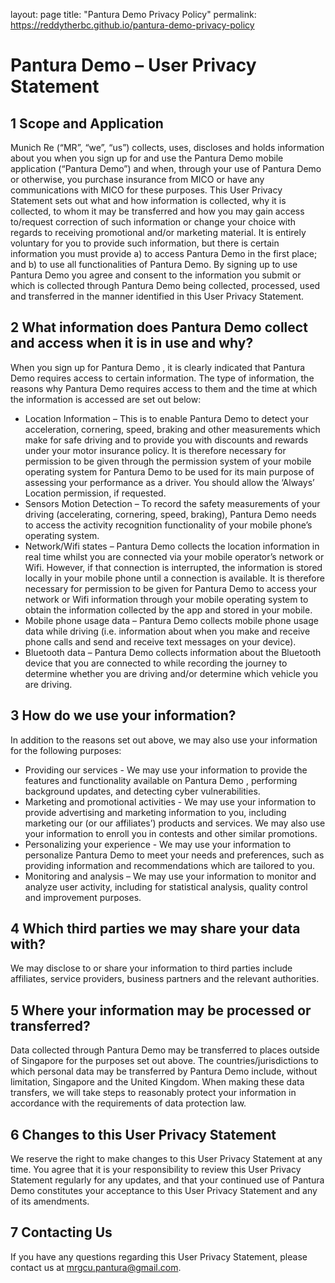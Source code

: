 layout: page
title: "Pantura Demo Privacy Policy"
permalink: https://reddytherbc.github.io/pantura-demo-privacy-policy

# Pantura Demo – User Privacy Statement

## 1	Scope and Application
Munich Re (“MR”, “we”, “us”) collects, uses, discloses and holds information about you when you sign up for and use the Pantura Demo mobile application (“Pantura Demo”) and when, through your use of Pantura Demo or otherwise, you purchase insurance from MICO or have any communications with MICO for these purposes.
This User Privacy Statement sets out what and how information is collected, why it is collected, to whom it may be transferred and how you may gain access to/request correction of such information or change your choice with regards to receiving promotional and/or marketing material. It is entirely voluntary for you to provide such information, but there is certain information you must provide a) to access Pantura Demo in the first place; and b) to use all functionalities of Pantura Demo.
By signing up to use Pantura Demo you agree and consent to the information you submit or which is collected through Pantura Demo being collected, processed, used and transferred in the manner identified in this User Privacy Statement.
  
## 2	What information does Pantura Demo collect and access when it is in use and why?
When you sign up for Pantura Demo , it is clearly indicated that Pantura Demo requires access to certain information. The type of information, the reasons why Pantura Demo requires access to them and the time at which the information is accessed are set out below:
- Location Information – This is to enable Pantura Demo to detect your acceleration, cornering, speed, braking and other measurements which make for safe driving and to provide you with discounts and rewards under your motor insurance policy. It is therefore necessary for permission to be given through the permission system of your mobile operating system for Pantura Demo to be used for its main purpose of assessing your performance as a driver. You should allow the ‘Always’ Location permission, if requested.
- Sensors Motion Detection – To record the safety measurements of your driving (accelerating, cornering, speed, braking), Pantura Demo needs to access the activity recognition functionality of your mobile phone’s operating system. 
- Network/Wifi states – Pantura Demo collects the location information in real time whilst you are connected via your mobile operator’s network or Wifi. However, if that connection is interrupted, the information is stored locally in your mobile phone until a connection is available. It is therefore necessary for permission to be given for Pantura Demo to access your network or Wifi information through your mobile operating system to obtain the information collected by the app and stored in your mobile.
- Mobile phone usage data – Pantura Demo collects mobile phone usage  data while driving (i.e. information about when you make and receive phone calls and send and receive text messages on your device).
- Bluetooth data – Pantura Demo collects information about the Bluetooth device that you are connected to while recording the journey to determine whether you are driving and/or determine which vehicle you are driving.
  
## 3	How do we use your information?
In addition to the reasons set out above, we may also use your information for the following purposes:
- Providing our services - We may use your information to provide the features and functionality available on Pantura Demo , performing background updates, and detecting cyber vulnerabilities.
- Marketing and promotional activities - We may use your information to provide advertising and marketing information to you, including marketing our (or our affiliates’) products and services. We may also use your information to enroll you in contests and other similar promotions.
- Personalizing your experience - We may use your information to personalize Pantura Demo to meet your needs and preferences, such as providing information and recommendations which are tailored to you.
- Monitoring and analysis – We may use your information to monitor and analyze user activity, including for statistical analysis, quality control and improvement purposes.
 
## 4	Which third parties we may share your data with?
We may disclose to or share your information to third parties include affiliates, service providers, business partners and the relevant authorities.
 
## 5	Where your information may be processed or transferred?
Data collected through Pantura Demo may be transferred to places outside of Singapore for the purposes set out above. The countries/jurisdictions to which personal data may be transferred by Pantura Demo include, without limitation, Singapore and the United Kingdom.
When making these data transfers, we will take steps to reasonably protect your information in accordance with the requirements of data protection law.

## 6	 Changes to this User Privacy Statement
We reserve the right to make changes to this User Privacy Statement at any time. You agree that it is your responsibility to review this User Privacy Statement regularly for any updates, and that your continued use of Pantura Demo constitutes your acceptance to this User Privacy Statement and any of its amendments.

## 7	Contacting Us
If you have any questions regarding this User Privacy Statement, please contact us at mrgcu.pantura@gmail.com.
